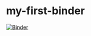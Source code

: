 # my-first-binder

[![Binder](https://mybinder.org/badge_logo.svg)](https://mybinder.org/v2/gh/heschmitz/my-first-binder/HEAD)
